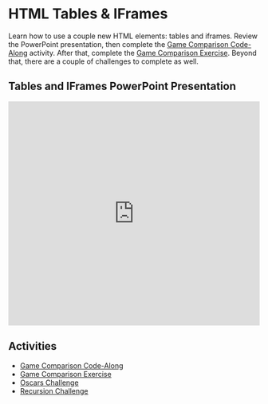 # HTML Tables & IFrames
Learn how to use a couple new HTML elements: tables and iframes. Review the PowerPoint presentation, then complete the [Game Comparison Code-Along](GameComparisonCodeAlong.md) activity. After that, complete the [Game Comparison Exercise](GameomparisonIndividual.md). Beyond that, there are a couple of challenges to complete as well.

## Tables and IFrames PowerPoint Presentation
<iframe src='https://view.officeapps.live.com/op/embed.aspx?src=https://hylandtechclub.com/web-101/Week04/TablesAndIFrames.pptx' width='100%' height='450px' frameborder='0'></iframe>

## Activities
- [Game Comparison Code-Along](GameComparisonCodeAlong.md)
- [Game Comparison Exercise](GameComparisonIndividual.md)
- [Oscars Challenge](OscarsChallenge.md)
- [Recursion Challenge](RecursionChallenge.md)